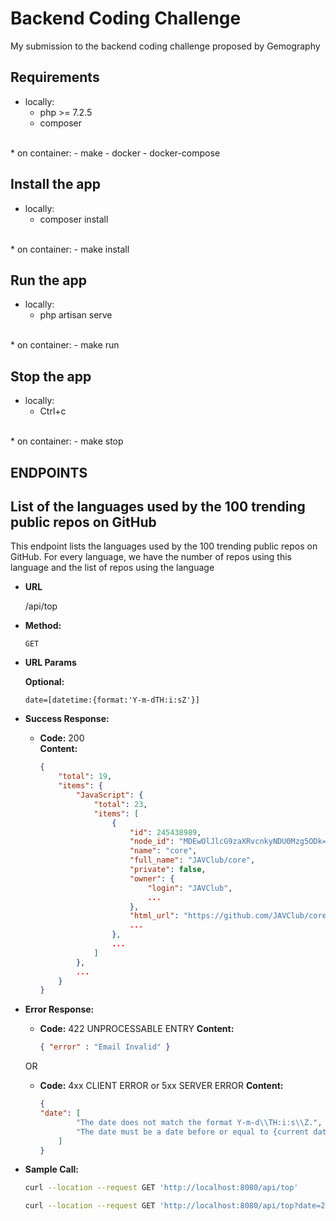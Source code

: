 # Backend Coding Challenge

My submission to the backend coding challenge proposed by Gemography

## Requirements

* locally:
    - php >= 7.2.5
    - composer
<br />
* on container:
    - make
    - docker
    - docker-compose

## Install the app

* locally:
    - composer install
<br />
* on container:
    - make install

## Run the app

* locally:
    - php artisan serve
<br />
* on container:
    - make run

## Stop the app

* locally:
    - Ctrl+c
<br />
* on container:
    - make stop

## ENDPOINTS

**List of the languages used by the 100 trending public repos on GitHub**
----
  This endpoint lists the languages used by the 100 trending public repos on GitHub.
  For every language, we have the number of repos using this language and the list of repos using the language

* **URL**

  /api/top

* **Method:**
  

  `GET`
  
*  **URL Params**


   **Optional:**
 
   `date=[datetime:{format:'Y-m-dTH:i:sZ'}]`

* **Success Response:**

  * **Code:** 200 <br />
    **Content:** 
    ```json
    {
        "total": 19,
        "items": {
            "JavaScript": {
                "total": 23,
                "items": [
                    {
                        "id": 245438989,
                        "node_id": "MDEwOlJlcG9zaXRvcnkyNDU0Mzg5ODk=",
                        "name": "core",
                        "full_name": "JAVClub/core",
                        "private": false,
                        "owner": {
                            "login": "JAVClub",
                            ...
                        },
                        "html_url": "https://github.com/JAVClub/core",
                        ...
                    },
                    ...
                ]
            },
            ...
        }
    }
    ```
 
* **Error Response:**

  * **Code:** 422 UNPROCESSABLE ENTRY
    **Content:** 
    ```json
    { "error" : "Email Invalid" }
    ```

  OR

  * **Code:** 4xx CLIENT ERROR or 5xx SERVER ERROR
    **Content:** 
    ```json
    {
    "date": [
            "The date does not match the format Y-m-d\\TH:i:s\\Z.",
            "The date must be a date before or equal to {current datetime}."
        ]
    }
    ```

* **Sample Call:**

  ```bash
  curl --location --request GET 'http://localhost:8080/api/top'

  curl --location --request GET 'http://localhost:8080/api/top?date=2020-01-01T00:00:00Z'
  ```

<!-- * **Notes:**

  <i>empty</i>  -->